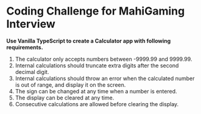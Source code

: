 # Coding Challenge for MahiGaming Interview

**Use Vanilla TypeScript to create a Calculator app with following requirements.**
  1. The calculator only accepts numbers between -9999.99 and 9999.99.
  2. Internal calculations should truncate extra digits after the second decimal digit.
  3. Internal calculations should throw an error when the calculated number is out of range, and display it on
  the screen.
  4. The sign can be changed at any time when a number is entered.
  5. The display can be cleared at any time.
  6. Consecutive calculations are allowed before clearing the display.
